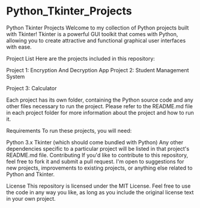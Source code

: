 # Python_Tkinter_Projects

Python Tkinter Projects
Welcome to my collection of Python projects built with Tkinter! Tkinter is a powerful GUI toolkit that comes with Python, allowing you to create attractive and functional graphical user interfaces with ease.

Project List
Here are the projects included in this repository:

Project 1: Encryption And Decryption App
Project 2: Student Management System

Project 3: Calculator


Each project has its own folder, containing the Python source code and any other files necessary to run the project. Please refer to the README.md file in each project folder for more information about the project and how to run it.

Requirements
To run these projects, you will need:

Python 3.x
Tkinter (which should come bundled with Python)
Any other dependencies specific to a particular project will be listed in that project's README.md file.
Contributing
If you'd like to contribute to this repository, feel free to fork it and submit a pull request. I'm open to suggestions for new projects, improvements to existing projects, or anything else related to Python and Tkinter.

License
This repository is licensed under the MIT License. Feel free to use the code in any way you like, as long as you include the original license text in your own project.
